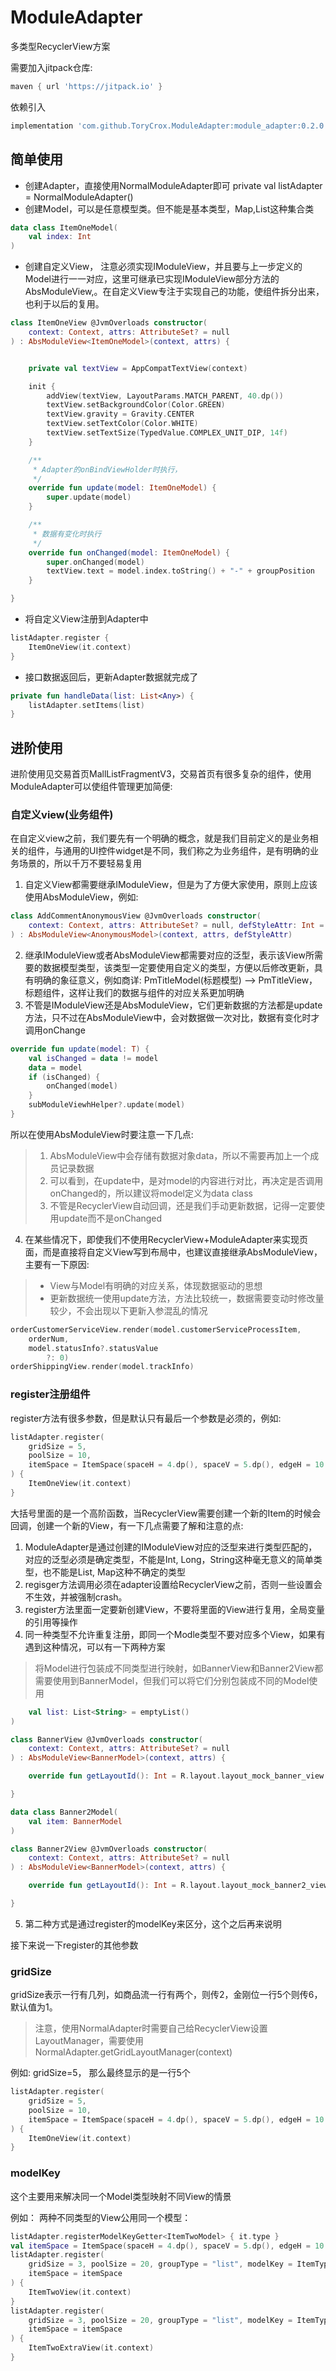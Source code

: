 # ModuleAdapter

多类型RecyclerView方案

需要加入jitpack仓库:
```groovy
maven { url 'https://jitpack.io' }
```

依赖引入
```groovy
implementation 'com.github.ToryCrox.ModuleAdapter:module_adapter:0.2.0'
```


## 简单使用
- 创建Adapter，直接使用NormalModuleAdapter即可
private val listAdapter = NormalModuleAdapter()
- 创建Model，可以是任意模型类。但不能是基本类型，Map,List这种集合类
```kotlin
data class ItemOneModel(
    val index: Int
)
```
- 创建自定义View， 注意必须实现IModuleView，并且要与上一步定义的Model进行一一对应，这里可继承已实现IModuleView部分方法的AbsModuleView,。在自定义View专注于实现自己的功能，使组件拆分出来，也利于以后的复用。
```kotlin
class ItemOneView @JvmOverloads constructor(
    context: Context, attrs: AttributeSet? = null
) : AbsModuleView<ItemOneModel>(context, attrs) {


    private val textView = AppCompatTextView(context)

    init {
        addView(textView, LayoutParams.MATCH_PARENT, 40.dp())
        textView.setBackgroundColor(Color.GREEN)
        textView.gravity = Gravity.CENTER
        textView.setTextColor(Color.WHITE)
        textView.setTextSize(TypedValue.COMPLEX_UNIT_DIP, 14f)
    }

    /**
     * Adapter的onBindViewHolder时执行，
     */
    override fun update(model: ItemOneModel) {
        super.update(model)
    }

    /**
     * 数据有变化时执行
     */
    override fun onChanged(model: ItemOneModel) {
        super.onChanged(model)
        textView.text = model.index.toString() + "-" + groupPosition
    }

}
```
- 将自定义View注册到Adapter中
```kotlin
listAdapter.register {
    ItemOneView(it.context)
}
```
- 接口数据返回后，更新Adapter数据就完成了
```kotlin
private fun handleData(list: List<Any>) {
    listAdapter.setItems(list)
}
```

## 进阶使用
进阶使用见交易首页MallListFragmentV3，交易首页有很多复杂的组件，使用ModuleAdapter可以使组件管理更加简便:

### 自定义view(业务组件)
在自定义view之前，我们要先有一个明确的概念，就是我们目前定义的是业务相关的组件，与通用的UI控件widget是不同，我们称之为业务组件，是有明确的业务场景的，所以千万不要轻易复用
1. 自定义View都需要继承IModuleView，但是为了方便大家使用，原则上应该使用AbsModuleView，例如: 
```kotlin
class AddCommentAnonymousView @JvmOverloads constructor(
    context: Context, attrs: AttributeSet? = null, defStyleAttr: Int = 0
) : AbsModuleView<AnonymousModel>(context, attrs, defStyleAttr)
```
2. 继承IModuleView或者AbsModuleView都需要对应的泛型，表示该View所需要的数据模型类型，该类型一定要使用自定义的类型，方便以后修改更新，具有明确的象征意义，例如商详: PmTitleModel(标题模型) -->  PmTitleView，标题组件，这样让我们的数据与组件的对应关系更加明确
3. 不管是IModuleView还是AbsModuleView，它们更新数据的方法都是update方法，只不过在AbsModuleView中，会对数据做一次对比，数据有变化时才调用onChange
```kotlin
override fun update(model: T) {
    val isChanged = data != model
    data = model
    if (isChanged) {
        onChanged(model)
    }
    subModuleViewhHelper?.update(model)
}

```
所以在使用AbsModuleView时要注意一下几点:
> 1. AbsModuleView中会存储有数据对象data，所以不需要再加上一个成员记录数据
> 2. 可以看到，在update中，是对model的内容进行对比，再决定是否调用onChanged的，所以建议将model定义为data class
> 3. 不管是RecyclerView自动回调，还是我们手动更新数据，记得一定要使用update而不是onChanged

4. 在某些情况下，即使我们不使用RecyclerView+ModuleAdapter来实现页面，而是直接将自定义View写到布局中，也建议直接继承AbsModuleView，主要有一下原因:
> - View与Model有明确的对应关系，体现数据驱动的思想
> - 更新数据统一使用update方法，方法比较统一，数据需要变动时修改量较少，不会出现以下更新入参混乱的情况
    
```kotlin
orderCustomerServiceView.render(model.customerServiceProcessItem,
    orderNum,
    model.statusInfo?.statusValue
        ?: 0)
orderShippingView.render(model.trackInfo)

```

### register注册组件
register方法有很多参数，但是默认只有最后一个参数是必须的，例如:
```kotlin
listAdapter.register(
    gridSize = 5,
    poolSize = 10,
    itemSpace = ItemSpace(spaceH = 4.dp(), spaceV = 5.dp(), edgeH = 10.dp())
) {
    ItemOneView(it.context)
}
```


大括号里面的是一个高阶函数，当RecyclerView需要创建一个新的Item的时候会回调，创建一个新的View，有一下几点需要了解和注意的点: 
1. ModuleAdapter是通过创建的IModuleView对应的泛型来进行类型匹配的，对应的泛型必须是确定类型，不能是Int, Long，String这种毫无意义的简单类型，也不能是List, Map这种不确定的类型
2. regisger方法调用必须在adapter设置给RecyclerView之前，否则一些设置会不生效，并被强制crash。
3. register方法里面一定要新创建View，不要将里面的View进行复用，全局变量的引用等操作
4. 同一种类型不允许重复注册，即同一个Modle类型不要对应多个View，如果有遇到这种情况，可以有一下两种方案
> 将Model进行包装成不同类型进行映射，如BannerView和Banner2View都需要使用到BannerModel，但我们可以将它们分别包装成不同的Model使用
```kotlin
    val list: List<String> = emptyList()
)

class BannerView @JvmOverloads constructor(
    context: Context, attrs: AttributeSet? = null
) : AbsModuleView<BannerModel>(context, attrs) {

    override fun getLayoutId(): Int = R.layout.layout_mock_banner_view

}

data class Banner2Model(
    val item: BannerModel
)

class Banner2View @JvmOverloads constructor(
    context: Context, attrs: AttributeSet? = null
) : AbsModuleView<BannerModel>(context, attrs) {

    override fun getLayoutId(): Int = R.layout.layout_mock_banner2_view

}
```
5. 第二种方式是通过register的modelKey来区分，这个之后再来说明

接下来说一下register的其他参数

### gridSize
gridSize表示一行有几列，如商品流一行有两个，则传2，金刚位一行5个则传6， 默认值为1。
> 注意，使用NormalAdapter时需要自己给RecyclerView设置LayoutManager，需要使用NormalAdapter.getGridLayoutManager(context)

例如: gridSize=5， 那么最终显示的是一行5个
```kotlin
listAdapter.register(
    gridSize = 5,
    poolSize = 10,
    itemSpace = ItemSpace(spaceH = 4.dp(), spaceV = 5.dp(), edgeH = 10.dp())
) {
    ItemOneView(it.context)
}
```

### modelKey
这个主要用来解决同一个Model类型映射不同View的情景

例如： 两种不同类型的View公用同一个模型：
```kotlin
listAdapter.registerModelKeyGetter<ItemTwoModel> { it.type }
val itemSpace = ItemSpace(spaceH = 4.dp(), spaceV = 5.dp(), edgeH = 10.dp())
listAdapter.register(
    gridSize = 3, poolSize = 20, groupType = "list", modelKey = ItemType.ONE,
    itemSpace = itemSpace
) {
    ItemTwoView(it.context)
}
listAdapter.register(
    gridSize = 3, poolSize = 20, groupType = "list", modelKey = ItemType.TWO,
    itemSpace = itemSpace
) {
    ItemTwoExtraView(it.context)
}
```